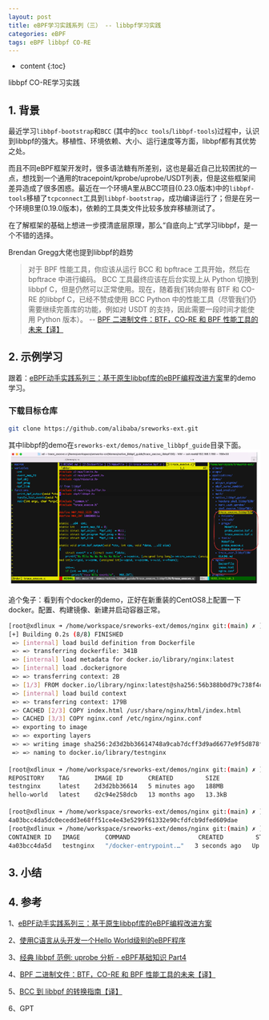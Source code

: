 ```yaml
---
layout: post
title: eBPF学习实践系列（三） -- libbpf学习实践
categories: eBPF
tags: eBPF libbpf CO-RE
---
```


* content
{:toc}

libbpf CO-RE学习实践



## 1. 背景

最近学习`libbpf-bootstrap`和`BCC` (其中的`bcc tools`/`libbpf-tools`)过程中，认识到libbpf的强大。移植性、环境依赖、大小、运行速度等方面，libbpf都有其优势之处。

而且不同eBPF框架开发时，很多语法糖有所差别，这也是最近自己比较困扰的一点，想找到一个通用的tracepoint/kprobe/uprobe/USDT列表，但是这些框架间差异造成了很多困惑。最近在一个环境A里从BCC项目(0.23.0版本)中的`libbpf-tools`移植了`tcpconnect`工具到`libbpf-bootstrap`，成功编译运行了；但是在另一个环境B里(0.19.0版本)，依赖的工具类文件比较多放弃移植测试了。

在了解框架的基础上想进一步摸清底层原理，那么“自底向上“式学习libbpf，是一个不错的选择。

Brendan Gregg大佬也提到libbpf的趋势

> 对于 BPF 性能工具，你应该从运行 BCC 和 bpftrace 工具开始，然后在 bpftrace 中进行编码。 BCC 工具最终应该在后台实现上从 Python 切换到 libbpf C，但是仍然可以正常使用。现在，随着我们转向带有 BTF 和 CO-RE 的libbpf C，已经不赞成使用 BCC Python 中的性能工具（尽管我们仍需要继续完善库的功能，例如对 USDT 的支持，因此需要一段时间才能使用 Python 版本）。 -- [BPF 二进制文件：BTF，CO-RE 和 BPF 性能工具的未来【译】](https://www.ebpf.top/post/bpf-co-re-btf-libbpf/)

## 2. 示例学习

跟着：[eBPF动手实践系列三：基于原生libbpf库的eBPF编程改进方案](https://mp.weixin.qq.com/s/R70hmc965cA8X3WUZRp2hQ)里的demo学习。

### 下载目标仓库

```sh
git clone https://github.com/alibaba/sreworks-ext.git
```

其中libbpf的demo在`sreworks-ext/demos/native_libbpf_guide`目录下面。  
![2024-06-16-20240616140328](/images/2024-06-16-20240616140328.png)

追个兔子：看到有个docker的demo，正好在新重装的CentOS8上配置一下docker。配置、构建镜像、新建并启动容器正常。

```sh
[root@xdlinux ➜ /home/workspace/sreworks-ext/demos/nginx git:(main) ✗ ]$ docker build -t testnginx .
[+] Building 0.2s (8/8) FINISHED                                                        docker:default
 => [internal] load build definition from Dockerfile                                          0.0s
 => => transferring dockerfile: 341B                                                          0.0s
 => [internal] load metadata for docker.io/library/nginx:latest                               0.1s
 => [internal] load .dockerignore                                                             0.0s
 => => transferring context: 2B                                                               0.0s
 => [1/3] FROM docker.io/library/nginx:latest@sha256:56b388b0d79c738f4cf51bbaf184a14fab19337f4819ceb2cae7d94100262de8         0.0s
 => [internal] load build context                                                             0.0s
 => => transferring context: 179B                                                             0.0s
 => CACHED [2/3] COPY index.html /usr/share/nginx/html/index.html                             0.0s
 => CACHED [3/3] COPY nginx.conf /etc/nginx/nginx.conf                                        0.0s
 => exporting to image                                                                        0.0s
 => => exporting layers                                                                       0.0s
 => => writing image sha256:2d3d2bb36614748a9cab7dcff3d9ad6677e9f5d878f11aea575202c19181d537  0.0s
 => => naming to docker.io/library/testnginx

[root@xdlinux ➜ /home/workspace/sreworks-ext/demos/nginx git:(main) ✗ ]$ docker images
REPOSITORY    TAG       IMAGE ID       CREATED         SIZE
testnginx     latest    2d3d2bb36614   5 minutes ago   188MB
hello-world   latest    d2c94e258dcb   13 months ago   13.3kB

[root@xdlinux ➜ /home/workspace/sreworks-ext/demos/nginx git:(main) ✗ ]$ docker run -d --name xdnginx testnginx
4a03bcc4da5dc0ecedd3e68ff51ce4e43e5299f61332e90cfdfcb9dfed609dae
[root@xdlinux ➜ /home/workspace/sreworks-ext/demos/nginx git:(main) ✗ ]$ docker ps
CONTAINER ID   IMAGE       COMMAND                   CREATED         STATUS         PORTS     NAMES
4a03bcc4da5d   testnginx   "/docker-entrypoint.…"   3 seconds ago   Up 3 seconds   80/tcp    xdnginx
```

###



## 3. 小结


## 4. 参考

1、[eBPF动手实践系列三：基于原生libbpf库的eBPF编程改进方案](https://mp.weixin.qq.com/s/R70hmc965cA8X3WUZRp2hQ)

2、[使用C语言从头开发一个Hello World级别的eBPF程序](https://tonybai.com/2022/07/05/develop-hello-world-ebpf-program-in-c-from-scratch/)

3、[经典 libbpf 范例: uprobe 分析 - eBPF基础知识 Part4](https://mp.weixin.qq.com/s/pM0YXZLEsEhsExUxeiD7jQ)

4、[BPF 二进制文件：BTF，CO-RE 和 BPF 性能工具的未来【译】](https://www.ebpf.top/post/bpf-co-re-btf-libbpf/)

5、[BCC 到 libbpf 的转换指南【译】](https://www.ebpf.top/post/bcc-to-libbpf-guid/)

6、GPT
